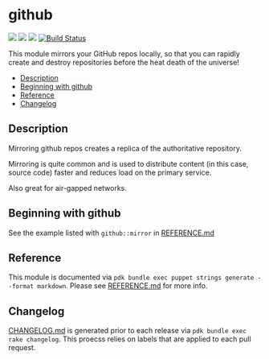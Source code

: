 # github

![](https://img.shields.io/puppetforge/pdk-version/ploperations/github.svg?style=popout)
![](https://img.shields.io/puppetforge/v/ploperations/github.svg?style=popout)
![](https://img.shields.io/puppetforge/dt/ploperations/github.svg?style=popout)
[![Build Status](https://travis-ci.org/ploperations/ploperations-github.svg?branch=master)](https://travis-ci.org/ploperations/ploperations-github)

This module mirrors your GitHub repos locally, so that you can rapidly create and destroy repositories before the heat death of the universe!

- [Description](#description)
- [Beginning with github](#beginning-with-github)
- [Reference](#reference)
- [Changelog](#changelog)

## Description

Mirroring github repos creates a replica of the authoritative repository.

Mirroring is quite common and is used to distribute content (in this case, source code) faster and reduces load on the primary service.

Also great for air-gapped networks.

## Beginning with github

See the example listed with `github::mirror` in [REFERENCE.md](REFERENCE.md)

## Reference

This module is documented via
`pdk bundle exec puppet strings generate --format markdown`.
Please see [REFERENCE.md](REFERENCE.md) for more info.

## Changelog

[CHANGELOG.md](CHANGELOG.md) is generated prior to each release via
`pdk bundle exec rake changelog`. This proecss relies on labels that are applied
to each pull request.
